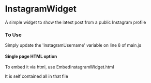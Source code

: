 # InstagramWidget
A simple widget to show the latest post from a public Instagram profile

### To Use
Simply update the 'instagramUsername' variable on line 8 of main.js


#### Single page HTML option
To embed it via html, use EmbedInstagramWidget.html

It is self contained all in that file